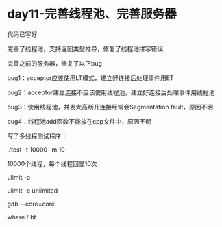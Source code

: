 # day11-完善线程池、完善服务器

代码已写好

完善了线程池，支持返回类型推导，修复了线程池拼写错误

完善之前的服务器，修复了以下bug

bug1：acceptor应该使用LT模式，建立好连接后处理事件用ET

bug2：acceptor建立连接不应该使用线程池，建立好连接后处理事件用线程池

bug3：使用线程池，并发太高断开连接经常会Segmentation fault，原因不明

bug4：线程池add函数不能放在cpp文件中，原因不明

写了多线程测试程序：

./test -t 10000 -m 10

10000个线程，每个线程回显10次

ulimit -a

ulimit -c unlimited

gdb --core=core

where / bt